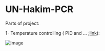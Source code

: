 # UN-Hakim-PCR

Parts of project:

1- Temperature controlling ( PID and ... ;[link](https://github.com/Startup-Data/UN-Hakim-PCR/blob/main/Arduino/Temperature/)):

![image](https://user-images.githubusercontent.com/6679151/121128666-0529ff80-c841-11eb-92e4-49b0f46c9ccb.png)
